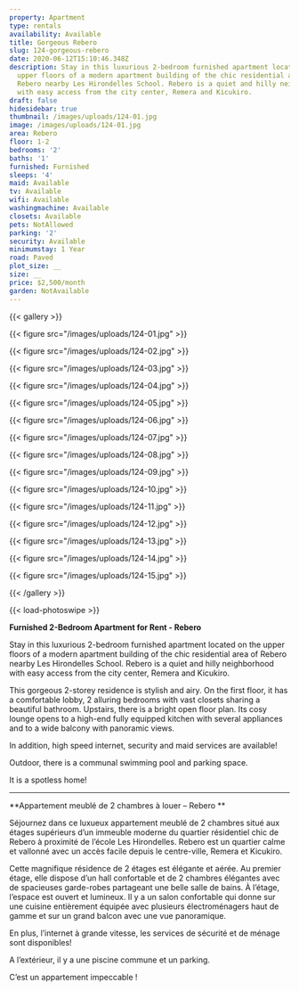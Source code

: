 ```yaml
---
property: Apartment
type: rentals
availability: Available
title: Gorgeous Rebero
slug: 124-gorgeous-rebero
date: 2020-06-12T15:10:46.348Z
description: Stay in this luxurious 2-bedroom furnished apartment located on the
  upper floors of a modern apartment building of the chic residential area of
  Rebero nearby Les Hirondelles School. Rebero is a quiet and hilly neighborhood
  with easy access from the city center, Remera and Kicukiro.
draft: false
hidesidebar: true
thumbnail: /images/uploads/124-01.jpg
image: /images/uploads/124-01.jpg
area: Rebero
floor: 1-2
bedrooms: '2'
baths: '1'
furnished: Furnished
sleeps: '4'
maid: Available
tv: Available
wifi: Available
washingmachine: Available
closets: Available
pets: NotAllowed
parking: '2'
security: Available
minimumstay: 1 Year
road: Paved
plot_size: __
size: __
price: $2,500/month
garden: NotAvailable
---
```


{{< gallery >}}

{{< figure src="/images/uploads/124-01.jpg" >}}

{{< figure src="/images/uploads/124-02.jpg" >}}

{{< figure src="/images/uploads/124-03.jpg" >}}

{{< figure src="/images/uploads/124-04.jpg" >}}

{{< figure src="/images/uploads/124-05.jpg" >}}

{{< figure src="/images/uploads/124-06.jpg" >}}

{{< figure src="/images/uploads/124-07.jpg" >}}

{{< figure src="/images/uploads/124-08.jpg" >}}

{{< figure src="/images/uploads/124-09.jpg" >}}

{{< figure src="/images/uploads/124-10.jpg" >}}

{{< figure src="/images/uploads/124-11.jpg" >}}

{{< figure src="/images/uploads/124-12.jpg" >}}

{{< figure src="/images/uploads/124-13.jpg" >}}

{{< figure src="/images/uploads/124-14.jpg" >}}

{{< figure src="/images/uploads/124-15.jpg" >}}

{{< /gallery >}}

{{< load-photoswipe >}}

**Furnished 2-Bedroom Apartment for Rent - Rebero**

Stay in this luxurious 2-bedroom furnished apartment located on the upper floors of a modern apartment building of the chic residential area of Rebero nearby Les Hirondelles School. Rebero is a quiet and hilly neighborhood with easy access from the city center, Remera and Kicukiro.

This gorgeous 2-storey residence is stylish and airy. On the first floor, it has a comfortable lobby, 2 alluring bedrooms with vast closets sharing a beautiful bathroom. Upstairs, there is a bright open floor plan. Its cosy lounge opens to a high-end fully equipped kitchen with several appliances and to a wide balcony with panoramic views.

In addition, high speed internet, security and maid services are available!

Outdoor, there is a communal swimming pool and parking space.

It is a spotless home!

---

**Appartement meublé de 2 chambres à louer – Rebero
**

Séjournez dans ce luxueux appartement meublé de 2 chambres situé aux étages supérieurs d’un immeuble moderne du quartier résidentiel chic de Rebero à proximité de l’école Les Hirondelles. Rebero est un quartier calme et vallonné avec un accès facile depuis le centre-ville, Remera et Kicukiro.

Cette magnifique résidence de 2 étages est élégante et aérée. Au premier étage, elle dispose d’un hall confortable et de 2 chambres élégantes avec de spacieuses garde-robes partageant une belle salle de bains. À l’étage, l’espace est ouvert et lumineux. Il y a un salon confortable qui donne sur une cuisine entièrement équipée avec plusieurs électroménagers haut de gamme et sur un grand balcon avec une vue panoramique.

En plus, l’internet à grande vitesse, les services de sécurité et de ménage sont disponibles!

A l’extérieur, il y a une piscine commune et un parking.

C’est un appartement impeccable !
